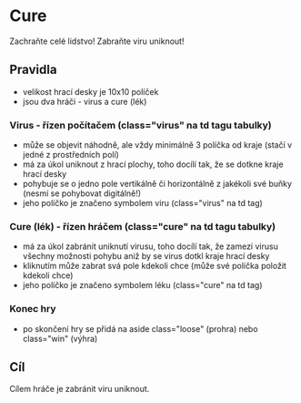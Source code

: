 # Cure
Zachraňte celé lidstvo! Zabraňte viru uniknout!

## Pravidla
- velikost hrací desky je 10x10 políček
- jsou dva hráči - virus a cure (lék)
### Virus - řízen počítačem (class="virus" na td tagu tabulky)
- může se objevit náhodně, ale vždy minimálně 3 políčka od kraje (stačí v jedné z prostředních polí)
- má za úkol uniknout z hrací plochy, toho docílí tak, že se dotkne kraje hrací desky
- pohybuje se o jedno pole vertikálně či horizontálně z jakékoli své buňky (nesmí se pohybovat digitálně!)
- jeho políčko je značeno symbolem viru (class="virus" na td tag)
### Cure (lék) - řízen hráčem (class="cure" na td tagu tabulky)
- má za úkol zabránit uniknutí virusu, toho docílí tak, že zamezí virusu všechny možnosti pohybu aniž by se virus dotkl kraje hrací desky
- kliknutím může zabrat svá pole kdekoli chce (může své políčka položit kdekoli chce)
- jeho políčko je značeno symbolem léku (class="cure" na td tag)
### Konec hry
- po skončení hry se přidá na aside class="loose" (prohra) nebo class="win" (výhra)

## Cíl
Cílem hráče je zabránit viru uniknout.
